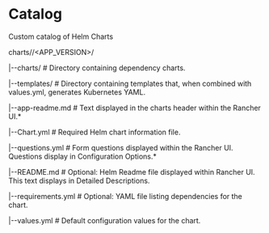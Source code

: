 # Catalog
Custom catalog of Helm Charts

charts/<APP>/<APP_VERSION>/
  
|--charts/           # Directory containing dependency charts.
  
|--templates/        # Directory containing templates that, when combined with values.yml, generates Kubernetes YAML.

|--app-readme.md     # Text displayed in the charts header within the Rancher UI.*

|--Chart.yml         # Required Helm chart information file.

|--questions.yml     # Form questions displayed within the Rancher UI. Questions display in Configuration Options.*

|--README.md         # Optional: Helm Readme file displayed within Rancher UI. This text displays in Detailed Descriptions.

|--requirements.yml  # Optional: YAML file listing dependencies for the chart.

|--values.yml        # Default configuration values for the chart.
